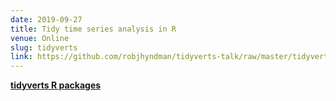 ```yaml
---
date: 2019-09-27
title: Tidy time series analysis in R
venue: Online
slug: tidyverts
link: https://github.com/robjhyndman/tidyverts-talk/raw/master/tidyverts.pdf
---
```


**[tidyverts R packages](https://tidyverts.org)**
